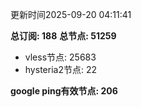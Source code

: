 更新时间2025-09-20 04:11:41

**总订阅: 188**
**总节点: 51259**
- vless节点: 25683
- hysteria2节点: 22

**google ping有效节点: 206**
